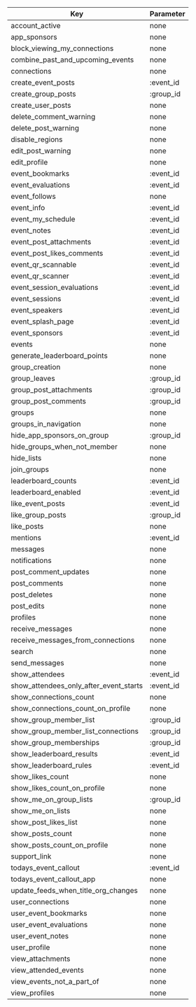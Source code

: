 | Key                                    | Parameter |
|----------------------------------------|-----------|
| account_active                         | none      |
| app_sponsors                           | none      |
| block_viewing_my_connections           | none      |
| combine_past_and_upcoming_events       | none      |
| connections                            | none      |
| create_event_posts                     | :event_id |
| create_group_posts                     | :group_id |
| create_user_posts                      | none      |
| delete_comment_warning                 | none      |
| delete_post_warning                    | none      |
| disable_regions                        | none      |
| edit_post_warning                      | none      |
| edit_profile                           | none      |
| event_bookmarks                        | :event_id |
| event_evaluations                      | :event_id |
| event_follows                          | none      |
| event_info                             | :event_id |
| event_my_schedule                      | :event_id |
| event_notes                            | :event_id |
| event_post_attachments                 | :event_id |
| event_post_likes_comments              | :event_id |
| event_qr_scannable                     | :event_id |
| event_qr_scanner                       | :event_id |
| event_session_evaluations              | :event_id |
| event_sessions                         | :event_id |
| event_speakers                         | :event_id |
| event_splash_page                      | :event_id |
| event_sponsors                         | :event_id |
| events                                 | none      |
| generate_leaderboard_points            | none      |
| group_creation                         | none      |
| group_leaves                           | :group_id |
| group_post_attachments                 | :group_id |
| group_post_comments                    | :group_id |
| groups                                 | none      |
| groups_in_navigation                   | none      |
| hide_app_sponsors_on_group             | :group_id |
| hide_groups_when_not_member            | none      |
| hide_lists                             | none      |
| join_groups                            | none      |
| leaderboard_counts                     | :event_id |
| leaderboard_enabled                    | :event_id |
| like_event_posts                       | :event_id |
| like_group_posts                       | :group_id |
| like_posts                             | none      |
| mentions                               | :event_id |
| messages                               | none      |
| notifications                          | none      |
| post_comment_updates                   | none      |
| post_comments                          | none      |
| post_deletes                           | none      |
| post_edits                             | none      |
| profiles                               | none      |
| receive_messages                       | none      |
| receive_messages_from_connections      | none      |
| search                                 | none      |
| send_messages                          | none      |
| show_attendees                         | :event_id |
| show_attendees_only_after_event_starts | :event_id |
| show_connections_count                 | none      |
| show_connections_count_on_profile      | none      |
| show_group_member_list                 | :group_id |
| show_group_member_list_connections     | :group_id |
| show_group_memberships                 | :group_id |
| show_leaderboard_results               | :event_id |
| show_leaderboard_rules                 | :event_id |
| show_likes_count                       | none      |
| show_likes_count_on_profile            | none      |
| show_me_on_group_lists                 | :group_id |
| show_me_on_lists                       | none      |
| show_post_likes_list                   | none      |
| show_posts_count                       | none      |
| show_posts_count_on_profile            | none      |
| support_link                           | none      |
| todays_event_callout                   | :event_id |
| todays_event_callout_app               | none      |
| update_feeds_when_title_org_changes    | none      |
| user_connections                       | none      |
| user_event_bookmarks                   | none      |
| user_event_evaluations                 | none      |
| user_event_notes                       | none      |
| user_profile                           | none      |
| view_attachments                       | none      |
| view_attended_events                   | none      |
| view_events_not_a_part_of              | none      |
| view_profiles                          | none      |